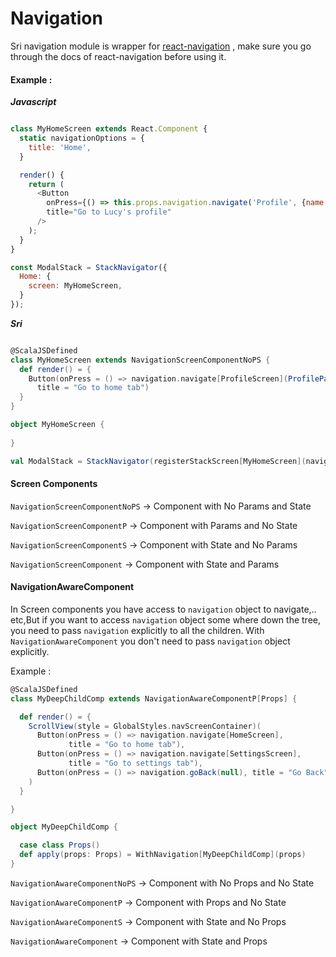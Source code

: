# Navigation

Sri navigation module is wrapper for [react-navigation](https://reactnavigation.org/) , make sure you go through the docs of react-navigation before using it.

#### Example : 

***Javascript***

```javascript

class MyHomeScreen extends React.Component {
  static navigationOptions = {
    title: 'Home',
  }

  render() {
    return (
      <Button
        onPress={() => this.props.navigation.navigate('Profile', {name: 'Lucy'})}
        title="Go to Lucy's profile"
      />
    );
  }
}

const ModalStack = StackNavigator({
  Home: {
    screen: MyHomeScreen,
  }
});


```

***Sri***


```scala

@ScalaJSDefined
class MyHomeScreen extends NavigationScreenComponentNoPS {
  def render() = {
    Button(onPress = () => navigation.navigate[ProfileScreen](ProfileParams(name = "Lucy")),
      title = "Go to home tab")
  }
}

object MyHomeScreen {
 
}

val ModalStack = StackNavigator(registerStackScreen[MyHomeScreen](navigationOptions = NavigationStackScreenOptions(title = "Home")))

```


#### Screen Components

`NavigationScreenComponentNoPS` -> Component with No Params and State

`NavigationScreenComponentP` -> Component with Params and No State

`NavigationScreenComponentS` -> Component with State and No Params

`NavigationScreenComponent` -> Component with State and  Params


#### NavigationAwareComponent 

In Screen components you have access to `navigation` object to navigate,.. etc,But if you want to access `navigation` object some where down the tree, you need to pass `navigation` explicitly to all the children. With `NavigationAwareComponent` you don't need to pass `navigation` object explicitly.


Example : 

```scala
@ScalaJSDefined
class MyDeepChildComp extends NavigationAwareComponentP[Props] {

  def render() = {
    ScrollView(style = GlobalStyles.navScreenContainer)(
      Button(onPress = () => navigation.navigate[HomeScreen],
             title = "Go to home tab"),
      Button(onPress = () => navigation.navigate[SettingsScreen],
             title = "Go to settings tab"),
      Button(onPress = () => navigation.goBack(null), title = "Go Back")
    )
  }

}

object MyDeepChildComp {

  case class Props()
  def apply(props: Props) = WithNavigation[MyDeepChildComp](props)
}
```

`NavigationAwareComponentNoPS` -> Component with No Props and No State

`NavigationAwareComponentP` -> Component with Props and No State

`NavigationAwareComponentS` -> Component with State and No Props

`NavigationAwareComponent` -> Component with State and  Props






